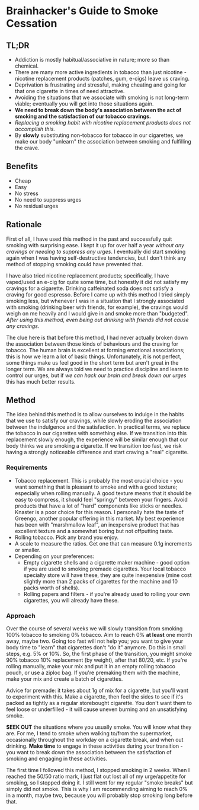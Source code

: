 # Brainhacker's Guide to Smoke Cessation

## TL;DR

* Addiction is mostly habitual/associative in nature; more so than chemical.
* There are many more active ingredients in tobacco than just nicotine - nicotine replacement products (patches, gum, e-cigs) leave us craving.
* Deprivation is frustrating and stressful, making cheating and going for that one cigarette in times of need attractive.
* Avoiding the situations that we associate with smoking is not long-term viable; eventually you will get into those situations again.
* **We need to break down the body's association between the act of smoking and the satisfaction of our tobacco cravings.**
* _Replacing a smoking habit with nicotine replacement products does not accomplish this._
* By **slowly** substituting non-tobacco for tobacco in our cigarettes, we make our body "unlearn" the association between smoking and fulfilling the crave.

## Benefits

* Cheap
* Easy
* No stress
* No need to suppress urges
* No residual urges

## Rationale

First of all, I have used this method in the past and successfully quit smoking with surprising ease. I kept it up for over half a year _without any cravings or needing to suppress any urges_. I eventually did start smoking again when I was having self-destructive tendencies, but I don't think any method of stopping smoking could have prevented that.

I have also tried nicotine replacement products; specifically, I have vaped/used an e-cig for quite some time, but honestly it did not satisfy my cravings for a cigarette. Drinking caffeinated soda does not satisfy a craving for good espresso. Before I came up with this method I tried simply smoking less, but whenever I was in a situation that I strongly associated with smoking (drinking beer with friends, for example), the cravings would weigh on me heavily and I would give in and smoke more than "budgeted". _After using this method, even being out drinking with friends did not cause any cravings._

The clue here is that before this method, I had never actually broken down the association between those kinds of behaviours and the craving for tobacco. The human brain is excellent at forming emotional associations; this is how we learn a lot of basic things. Unfortunately, it is not perfect, some things make us feel good in the short term but aren't great in the longer term. We are always told we need to practice discipline and learn to control our urges, but if _we can hack our brain and break down our urges_ this has much better results.

## Method

The idea behind this method is to allow ourselves to indulge in the habits that we use to satisfy our cravings, while slowly eroding the association between the indulgence and the satisfaction. In practical terms, we replace the tobacco in our cigarettes with something else. If we transition into this replacement slowly enough, the experience will be similar enough that our body thinks we are smoking a cigarette. If we transition too fast, we risk having a strongly noticeable difference and start craving a "real" cigarette.

### Requirements

* Tobacco replacement. This is probably the most crucial choice - you want something that is pleasant to smoke and with a good texture; especially when rolling manually. A good texture means that it should be easy to compress, it should feel "springy" between your fingers. Avoid products that have a lot of "hard" components like sticks or needles. Knaster is a poor choice for this reason. I personally hate the taste of Greengo, another popular offering in this market. My best experience has been with "marshmallow leaf", an inexpensive product that has excellent texture and a somewhat boring but not offputting taste.
* Rolling tobacco. Pick any brand you enjoy.
* A scale to measure the ratios. Get one that can measure 0.1g increments or smaller.
* Depending on your preferences:
    * Empty cigarette shells and a cigarette maker machine - good option if you are used to smoking premade cigarettes. Your local tobacco specialty store will have these, they are quite inexpensive (mine cost slightly more than 2 packs of cigarettes for the machine and 10 packs worth of shells).
    * Rolling papers and filters - if you're already used to rolling your own cigarettes, you will already have these.

### Approach

Over the course of several weeks we will slowly transition from smoking 100% tobacco to smoking 0% tobacco. Aim to reach 0% **at least** one month away, maybe two. Going too fast will not help you; you want to give your body time to "learn" that cigarettes don't "do it" anymore. Do this in small steps, e.g. 5% or 10%. So, the first phase of the transition, you might smoke 90% tobacco 10% replacement (by weight), after that 80/20, etc. If you're rolling manually, make your mix and put it in an empty rolling tobacco pouch, or use a ziploc bag. If you're premaking them with the machine, make your mix and create a batch of cigarettes.

Advice for premade: it takes about 1g of mix for a cigarette, but you'll want to experiment with this. Make a cigarette, then feel the sides to see if it's packed as tightly as a regular storebought cigarette. You don't want them to feel loose or underfilled - it will cause uneven burning and an unsatisfying smoke.

**SEEK OUT** the situations where you usually smoke. You will know what they are. For me, I tend to smoke when walking to/from the supermarket, occasionally throughout the workday on a cigarette break, and when out drinking. **Make time** to engage in these activities during your transition - you want to break down the association between the satisfaction of smoking and engaging in these activities.

The first time I followed this method, I stopped smoking in 2 weeks. When I reached the 50/50 ratio mark, I just flat out lost all of my urge/appetite for smoking, so I stopped doing it. I still went for my regular "smoke breaks" but simply did not smoke. This is why I am recommending aiming to reach 0% in a month, maybe two, because you will probably stop smoking long before that.

